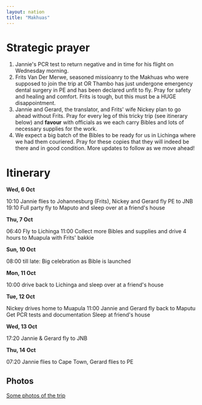 ```yaml
---
layout: nation
title: "Makhuas"
---
```


# Strategic prayer

1. Jannie's PCR test to return negative and in time for his flight on Wednesday morning.
2. Frits Van Der Merwe, seasoned missioanry to the Makhuas who were supposed to join the trip at OR Thambo has just undergone emergency dental surgery in PE and has been declared unfit to fly. Pray for safety and healing and comfort. Frits is tough, but this must be a HUGE disappointment.
3. Jannie and Gerard, the translator, and Frits' wife Nickey plan to go ahead without Frits. Pray for every leg of this tricky trip (see itinerary below) and **favour** with officials as we each carry Bibles and lots of necessary supplies for the work.
4. We expect a big batch of the Bibles to be ready for us in Lichinga where we had them couriered. Pray for these copies that they will indeed be there and in good condition.
   More updates to follow as we move ahead!

# Itinerary

**Wed, 6 Oct**

10:10 Jannie flies to Johannesburg
(Frits), Nickey and Gerard fly PE to JNB
19:10 Full party fly to Maputo and sleep over at a friend's house

**Thu, 7 Oct**

06:40 Fly to Lichinga
11:00 Collect more Bibles and supplies and drive 4 hours to Muapula with Frits' bakkie

**Sun, 10 Oct**

08:00 till late: Big celebration as Bible is launched

**Mon, 11 Oct**

10:00 drive back to Lichinga and sleep over at a friend's house

**Tue, 12 Oct**

Nickey drives home to Muapula
11:00 Jannie and Gerard fly back to Maputu
Get PCR tests and documentation
Sleep at friend's house

**Wed, 13 Oct**

17:20 Jannie & Gerard fly to JNB

**Thu, 14 Oct**

07:20 Jannie flies to Cape Town, Gerard flies to PE

## Photos

[Some photos of the trip](https://photos.app.goo.gl/ABsBzMPZf7nhtr3t5)
